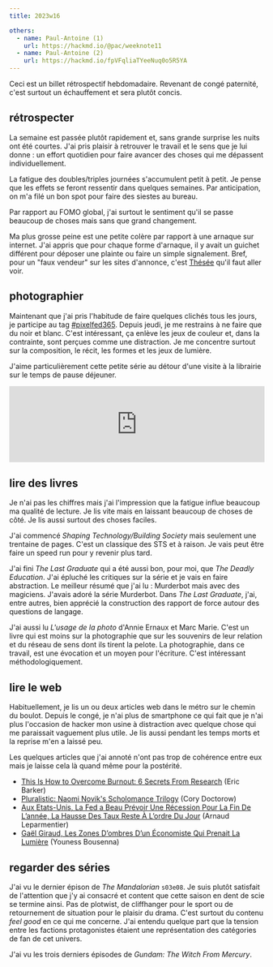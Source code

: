 ```yaml
---
title: 2023w16

others:
  - name: Paul-Antoine (1)
    url: https://hackmd.io/@pac/weeknote11
  - name: Paul-Antoine (2)
    url: https://hackmd.io/fpVFqliaTYeeNuq0o5R5YA
---
```


Ceci est un billet rétrospectif hebdomadaire.
Revenant de congé paternité, c'est surtout un échauffement et sera plutôt concis.

## rétrospecter

La semaine est passée plutôt rapidement et, sans grande surprise les nuits ont été courtes.
J'ai pris plaisir à retrouver le travail et le sens que je lui donne : un effort quotidien pour faire avancer des choses qui me dépassent individuellement.

La fatigue des doubles/triples journées s'accumulent petit à petit.
Je pense que les effets se feront ressentir dans quelques semaines.
Par anticipation, on m'a filé un bon spot pour faire des siestes au bureau.

Par rapport au FOMO global, j'ai surtout le sentiment qu'il se passe beaucoup de choses mais sans que grand changement.

Ma plus grosse peine est une petite colère par rapport à une arnaque sur internet.
J'ai appris que pour chaque forme d'arnaque, il y avait un guichet différent pour déposer une plainte ou faire un simple signalement.
Bref, pour un "faux vendeur" sur les sites d'annonce, c'est [Thésée](https://www.service-public.fr/particuliers/vosdroits/F47157/0_0_0_1_1?idFicheParent=N31138#0_0_0_1_1) qu'il faut aller voir.

## photographier

Maintenant que j'ai pris l'habitude de faire quelques clichés tous les jours, je participe au tag [#pixelfed365](https://pix.diaspodon.fr/i/web/hashtag/pixelfed365).
Depuis jeudi, je me restrains à ne faire que du noir et blanc.
C'est intéressant, ça enlève les jeux de couleur et, dans la contrainte, sont perçues comme une distraction.
Je me concentre surtout sur la composition, le récit, les formes et les jeux de lumière.

J'aime particulièrement cette petite série au détour d'une visite à la librairie sur le temps de pause déjeuner.

<iframe title="Pixelfed Post Embed" src="https://pix.diaspodon.fr/p/tk/555130159136254056/embed?caption=false&likes=false&layout=compact" class="pixelfed__embed" style="max-width: 100%; border: 0" width="770" allowfullscreen="allowfullscreen"></iframe><script async defer src="https://pix.diaspodon.fr/embed.js"></script>


## lire des livres

Je n'ai pas les chiffres mais j'ai l'impression que la fatigue influe beaucoup ma qualité de lecture.
Je lis vite mais en laissant beaucoup de choses de côté.
Je lis aussi surtout des choses faciles.

J'ai commencé *Shaping Technology/Building Society* mais seulement une trentaine de pages.
C'est un classique des STS et à raison.
Je vais peut être faire un speed run pour y revenir plus tard.

J'ai fini *The Last Graduate* qui a été aussi bon, pour moi, que *The Deadly Education*.
J'ai épluché les critiques sur la série et je vais en faire abstraction.
Le meilleur résumé que j'ai lu : Murderbot mais avec des magiciens.
J'avais adoré la série Murderbot.
Dans *The Last Graduate*, j'ai, entre autres, bien apprécié la construction des rapport de force autour des questions de langage.

J'ai aussi lu *L'usage de la photo* d'Annie Ernaux et Marc Marie.
C'est un livre qui est moins sur la photographie que sur les souvenirs de leur relation et du réseau de sens dont ils tirent la pelote.
La photographie, dans ce travail, est une évocation et un moyen pour l'écriture.
C'est intéressant méthodologiquement.


## lire le web

Habituellement, je lis un ou deux articles web dans le métro sur le chemin du boulot.
Depuis le congé, je n'ai plus de smartphone ce qui fait que je n'ai plus l'occasion de hacker mon usine à distraction avec quelque chose qui me paraissait vaguement plus utile.
Je lis aussi pendant les temps morts et la reprise m'en a laissé peu.

Les quelques articles que j'ai annoté n'ont pas trop de cohérence entre eux mais je laisse cela là quand même pour la postérité.

- [This Is How to Overcome Burnout: 6 Secrets From Research][article:0] (Eric Barker)
- [Pluralistic: Naomi Novik's Scholomance Trilogy][article:1] (Cory Doctorow)
- [Aux Etats-Unis, La Fed a Beau Prévoir Une Récession Pour La Fin De L’année, La Hausse Des Taux Reste À L’ordre Du Jour][article:2] (Arnaud Leparmentier)
- [Gaël Giraud, Les Zones D’ombres D’un Économiste Qui Prenait La Lumière][article:3] (Youness Bousenna)

[article:0]: https://bakadesuyo.com/2023/04/burnout/
[article:1]: https://pluralistic.net/2023/03/29/hobbeswarts/
[article:2]: https://www.lemonde.fr/economie/article/2023/04/13/la-fed-a-beau-prevoir-une-recession-pour-la-fin-de-l-annee-la-hausse-des-taux-reste-a-l-ordre-du-jour_6169277_3234.html
[article:3]: https://www.lemonde.fr/idees/article/2023/03/24/gael-giraud-les-zones-d-ombres-d-un-economiste-qui-prenait-la-lumiere_6166793_3232.html


## regarder des séries

J'ai vu le dernier épison de *The Mandalorian* `s03e08`.
Je suis plutôt satisfait de l'attention que j'y ai consacré et content que cette saison en dent de scie se termine ainsi.
Pas de plotwist, de cliffhanger pour le sport ou de retournement de situation pour le plaisir du drama.
C'est surtout du contenu *feel good* en ce qui me concerne.
J'ai entendu quelque part que la tension entre les factions protagonistes étaient une représentation des catégories de fan de cet univers.

J'ai vu les trois derniers épisodes de *Gundam: The Witch From Mercury*.
